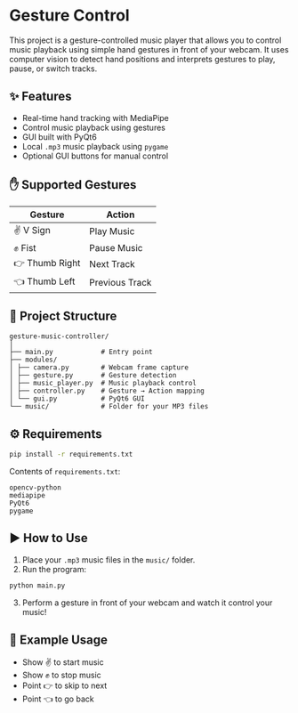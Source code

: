 # Gesture Control

This project is a gesture-controlled music player that allows you to control music playback using simple hand gestures in front of your webcam. It uses computer vision to detect hand positions and interprets gestures to play, pause, or switch tracks.


## ✨ Features

- Real-time hand tracking with MediaPipe  
- Control music playback using gestures  
- GUI built with PyQt6  
- Local `.mp3` music playback using `pygame`  
- Optional GUI buttons for manual control  


## ✋ Supported Gestures

| Gesture          | Action         |
|------------------|----------------|
| ✌️ V Sign         | Play Music     |
| ✊ Fist            | Pause Music    |
| 👉 Thumb Right     | Next Track     |
| 👈 Thumb Left      | Previous Track |


## 🧱 Project Structure

```
gesture-music-controller/
│
├── main.py            # Entry point
├── modules/
│ ├── camera.py        # Webcam frame capture
│ ├── gesture.py       # Gesture detection
│ ├── music_player.py  # Music playback control
│ ├── controller.py    # Gesture → Action mapping
│ └── gui.py           # PyQt6 GUI
└── music/             # Folder for your MP3 files
```


## ⚙️ Requirements

```bash
pip install -r requirements.txt
```

Contents of `requirements.txt`:

```
opencv-python
mediapipe
PyQt6
pygame
```


## ▶️ How to Use

1. Place your `.mp3` music files in the `music/` folder.  
2. Run the program:

```bash
python main.py
```

3. Perform a gesture in front of your webcam and watch it control your music!


## 🧪 Example Usage

- Show ✌️ to start music  
- Show ✊ to stop music  
- Point 👉 to skip to next  
- Point 👈 to go back

